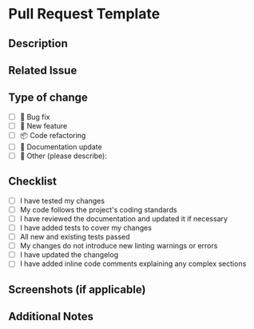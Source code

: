 # Pull Request Template

## Description
<!-- ✨ Briefly describe the changes introduced by this pull request -->

## Related Issue
<!-- If there's an issue related to this PR, mention it using "Closes #<issue_number>" or "Resolves #<issue_number>" -->

## Type of change
<!-- Mark the appropriate option with an "x" -->
- [ ] 🐛 Bug fix
- [ ] 🚀 New feature
- [ ] 📦 Code refactoring
- [ ] 📝 Documentation update
- [ ] 🔄 Other (please describe):

## Checklist
<!-- Mark the items that apply to this pull request with an "x" -->
- [ ] I have tested my changes
- [ ] My code follows the project's coding standards
- [ ] I have reviewed the documentation and updated it if necessary
- [ ] I have added tests to cover my changes
- [ ] All new and existing tests passed
- [ ] My changes do not introduce new linting warnings or errors
- [ ] I have updated the changelog
- [ ] I have added inline code comments explaining any complex sections

## Screenshots (if applicable)
<!-- 🖼️ Include screenshots or gifs that demonstrate the changes, if relevant -->

## Additional Notes
<!-- 📝 Add any additional information or context that might be useful for the reviewer -->
